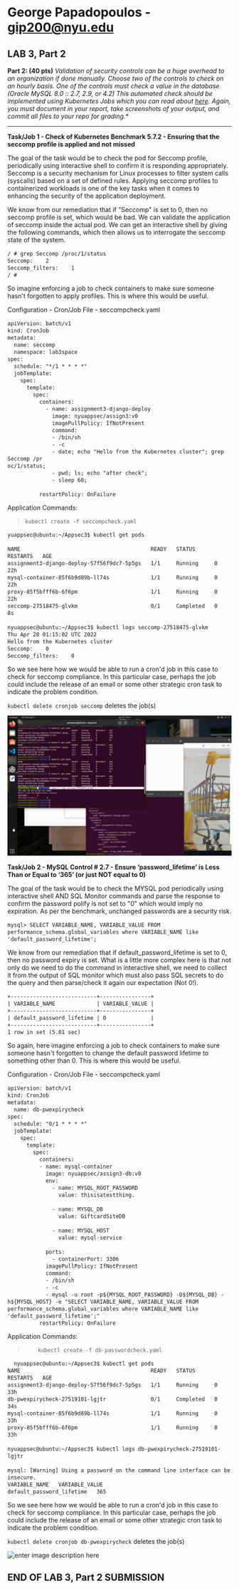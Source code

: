 

# George Papadopoulos - gip200@nyu.edu

LAB 3, Part 2
-------------

**Part 2: (40 pts)**
*Validation of security controls can be a huge overhead to an organization if done manually. Choose two of the controls to check on an hourly basis. One of the controls must check a value in the database (Oracle MySQL 8.0 :: 2.7, 2.9, or 4.2) This automated check should be implemented using Kubernetes Jobs which you can read about  [here](https://kubernetes.io/docs/concepts/workloads/controllers/job/). Again, you must document in your report, take screenshots of your output, and commit all files to your repo for grading.**

---

**Task/Job 1 - Check of Kubernetes Benchmark 5.7.2 - Ensuring that the seccomp profile is applied and not missed**

The goal of the task would be to check the pod for Seccomp profile, periodically using interactive shell to confirm it is responding appropriately. Seccomp is a security mechanism for Linux processes to filter system calls (syscalls) based on a set of defined rules. Applying seccomp profiles to containerized workloads is one of the key tasks when it comes to enhancing the security of the application deployment.

 We know from our remediation that if "Seccomp" is set to 0, then no seccomp profile is set, which would be bad. We can validate the application of seccomp inside the actual pod. We can get an interactive shell by giving the following commands, which then allows us to interrogate the seccomp state of the system.

    / # grep Seccomp /proc/1/status
    Seccomp:	2
    Seccomp_filters:	1
    / # 

So imagine enforcing a job to check containers to make sure someone hasn't forgotten to apply profiles. This is where this would be useful.

Configuration - Cron/Job File -  seccompcheck.yaml 

    apiVersion: batch/v1
    kind: CronJob
    metadata:
      name: seccomp
      namespace: lab3space
    spec:
      schedule: "*/1 * * * *"
      jobTemplate:
        spec:
          template:
            spec:
              containers:
                - name: assignment3-django-deploy
                  image: nyuappsec/assign3:v0
                  imagePullPolicy: IfNotPresent
                  command:
                  - /bin/sh
                  - -c
                  - date; echo "Hello from the Kubernetes cluster"; grep Seccomp /pr
    oc/1/status;
                  - pwd; ls; echo "after check";
                  - sleep 60;
    
              restartPolicy: OnFailure

Application Commands:

>     kubectl create -f seccompcheck.yaml

     
    yuappsec@ubuntu:~/Appsec3$ kubectl get pods
    
    NAME                                         READY   STATUS      RESTARTS   AGE
    assignment3-django-deploy-57f56f9dc7-5p5gs   1/1     Running     0          22h
    mysql-container-85f6b9d89b-ll74s             1/1     Running     0          22h
    proxy-85f5bfff6b-6f6pm                       1/1     Running     0          22h
    seccomp-27518475-glvkm                       0/1     Completed   0          8s
    
    nyuappsec@ubuntu:~/Appsec3$ kubectl logs seccomp-27518475-glvkm
    Thu Apr 28 01:15:02 UTC 2022
    Hello from the Kubernetes cluster
    Seccomp:	0
    Seccomp_filters:	0


So we see here how we would be able to run a cron'd job in this case to check for seccomp compliance. In this particular case, perhaps the job could include the release of an email or some other strategic cron task to indicate the problem condition.


`kubectl delete cronjob seccomp` deletes the job(s)


![enter image description here](https://github.com/gip200/gip200-appsec3/blob/main/Report/Artifacts/gip200-appsec3-p2.1a.jpg?raw=true)


**Task/Job 2 - MySQL Control # 2.7 - Ensure ‘password_lifetime’ is Less Than or Equal to ‘365’ (or just NOT equal to 0)**

The goal of the task would be to check the MYSQL pod periodically using interactive shell AND SQL Monitor commands and parse the response to confirm the password polify is not set to "0" which would imply no expiration. As per the benchmark, unchanged passwords are a security risk.


 

    mysql> SELECT VARIABLE_NAME, VARIABLE_VALUE FROM performance_schema.global_variables where VARIABLE_NAME like 'default_password_lifetime';

 We know from our remediation that if default_password_lifetime is set to 0, then no password expiry is set. What is a little more complex here is that not only do we need to do the command in interactive shell, we need to collect it from the output of SQL monitor which must also pass SQL secrets to do the query and then parse/check it again our expectation (Not 0!).
 
    +---------------------------+----------------+
    | VARIABLE_NAME             | VARIABLE_VALUE |
    +---------------------------+----------------+
    | default_password_lifetime | 0              |
    +---------------------------+----------------+
    1 row in set (5.01 sec)

So again, here imagine enforcing a job to check containers to make sure someone hasn't forgotten to change the default password lifetime to something other than 0. This is where this would be useful.


Configuration - Cron/Job File -  seccompcheck.yaml 

    apiVersion: batch/v1
    kind: CronJob
    metadata:
      name: db-pwexpirycheck
    spec:
      schedule: "0/1 * * * *"
      jobTemplate:
        spec:
          template:
            spec:
              containers:
              - name: mysql-container
                image: nyuappsec/assign3-db:v0
                env:
                  - name: MYSQL_ROOT_PASSWORD
                    value: thisisatestthing.
    
                  - name: MYSQL_DB
                    value: GiftcardSiteDB
    
                  - name: MYSQL_HOST
                    value: mysql-service
    
                ports:
                  - containerPort: 3306
                imagePullPolicy: IfNotPresent
                command:
                - /bin/sh
                - -c
                - mysql -u root -p${MYSQL_ROOT_PASSWORD} -D${MYSQL_DB} -h${MYSQL_HOST} -e "SELECT VARIABLE_NAME, VARIABLE_VALUE FROM performance_schema.global_variables where VARIABLE_NAME like 'default_password_lifetime';"
              restartPolicy: OnFailure


Application Commands:

>         kubectl create -f db-passwordcheck.yaml

 
      nyuappsec@ubuntu:~/Appsec3$ kubectl get pods
    NAME                                         READY   STATUS      RESTARTS   AGE
    assignment3-django-deploy-57f56f9dc7-5p5gs   1/1     Running     0          33h
    db-pwexpirycheck-27519101-lgjtr              0/1     Completed   0          34s
    mysql-container-85f6b9d89b-ll74s             1/1     Running     0          33h
    proxy-85f5bfff6b-6f6pm                       1/1     Running     0          33h
    
    nyuappsec@ubuntu:~/Appsec3$ kubectl logs db-pwexpirycheck-27519101-lgjtr
    
    mysql: [Warning] Using a password on the command line interface can be insecure.
    VARIABLE_NAME	VARIABLE_VALUE
    default_password_lifetime	365




So we see here how we would be able to run a cron'd job in this case to check for seccomp compliance. In this particular case, perhaps the job could include the release of an email or some other strategic cron task to indicate the problem condition.


`kubectl delete cronjob db-pwexpirycheck` deletes the job(s)


![enter image description here](https://github.com/gip200/gip200-appsec1/blob/main/Reports/Artifacts/gip200-appsec3-p2.2a.jpg?raw=true)


## END OF LAB 3, Part 2 SUBMISSION


